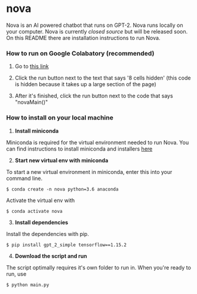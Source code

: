 # nova
Nova is an AI powered chatbot that runs on GPT-2. Nova runs locally on your computer. Nova is currently *closed source* but will be released soon. On this README there are installation instructions to run Nova.
### How to run on Google Colabatory (recommended)
1. Go to [this link](https://colab.research.google.com/drive/1PFIN-raNql7RnE5ZyHde15EttQj4TEmr?usp=sharing)

2. Click the run button next to the text that says '8 cells hidden' (this code is hidden because it takes up a large section of the page)

3. After it's finished, click the run button next to the code that says "novaMain()"

### How to install on your local machine
1. **Install miniconda**

Miniconda is required for the virtual environment needed to run Nova. You can find instructions to install miniconda and installers [here](https://docs.conda.io/en/latest/miniconda.html)

2. **Start new virtual env with miniconda**

To start a new virtual environment in miniconda, enter this into your command line.

`$ conda create -n nova python=3.6 anaconda`

Activate the virtual env with

`$ conda activate nova`

3. **Install dependencies**

Install the dependencies with pip.

`$ pip install gpt_2_simple tensorflow==1.15.2`

4. **Download the script and run**

The script optimally requires it's own folder to run in. When you're ready to run, use

`$ python main.py`
